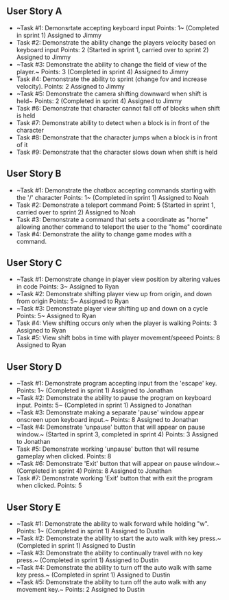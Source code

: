 ## User Story A
  * ~Task #1: Demonsrtate accepting keyboard input Points: 1~ (Completed in sprint 1) Assigned to Jimmy
  * Task #2: Demonstrate the ability change the players velocity based on keyboard input Points: 2 (Started in sprint 1, carried over to sprint 2) Assigned to Jimmy
  * ~Task #3: Demonstrate the ability to change the field of view of the player.~ Points: 3 (Completed in sprint 4) Assigned to Jimmy
  * Task #4: Demonstrate the ability to sprint (change fov and increase velocity). Points: 2 Assigned to Jimmy
  * ~Task #5: Demonstrate the camera shifting downward when shift is held~ Points: 2 (Completed in sprint 4) Assigned to Jimmy
  * Task #6: Demonstrate that character cannot fall off of blocks when shift is held
  * Task #7: Demonstrate ability to detect when a block is in front of the character
  * Task #8: Demonstrate that the character jumps when a block is in front of it
  * Task #9: Demonstrate that the character slows down when shift is held
  
## User Story B
  * ~Task #1: Demonstrate the chatbox accepting commands starting with the '/' character Points: 1~ (Completed in sprint 1) Assigned to Noah
  * Task #2: Demonstrate a teleport command Point: 5 (Started in sprint 1, carried over to sprint 2) Assigned to Noah
  * Task #3: Demonstrate a command that sets a coordinate as "home" allowing another command to teleport the user to the "home" coordinate
  * Task #4: Demonstrate the aility to change game modes with a command.

## User Story C
  * ~Task #1: Demonstrate change in player view position by altering values in code Points: 3~ Assigned to Ryan
  * ~Task #2: Demonstrate shifting player view up from origin, and down from origin Points: 5~ Assigned to Ryan
  * ~Task #3: Demonstrate player view shifting up and down on a cycle Points: 5~ Assigned to Ryan
  * Task #4: View shifting occurs only when the player is walking Points: 3 Assigned to Ryan
  * Task #5: View shift bobs in time with player movement/speeed Points: 8 Assigned to Ryan
  
## User Story D
  * ~Task #1: Demonstrate program accepting input from the 'escape' key. Points: 1~ (Completed in sprint 1) Assigned to Jonathan
  * ~Task #2: Demonstrate the ability to pause the program on keyboard input. Points: 5~ (Completed in sprint 1) Assigned to Jonathan
  * ~Task #3: Demonstrate making a separate 'pause' window appear onscreen upon keyboard input.~ Points: 8 Assigned to Jonathan
  * ~Task #4: Demonstrate 'unpause' button that will appear on pause window.~ (Started in sprint 3, completed in sprint 4) Points: 3 Assigned to Jonathan
  * Task #5: Demonstrate working 'unpause' button that will resume gameplay when clicked. Points: 8
  * ~Task #6: Demonstrate 'Exit' button that will appear on pause window.~ (Completed in sprint 4) Points: 8 Assigned to Jonathan
  * Task #7: Demonstrate working 'Exit' button that with exit the program when clicked. Points: 5
  
## User Story E
  * ~Task #1: Demonstrate the ability to walk forward while holding "w". Points: 1~ (Completed in sprint 1) Assigned to Dustin
  * ~Task #2: Demonstrate the ability to start the auto walk with key press.~ (Completed in sprint 1) Assigned to Dustin
  * ~Task #3: Demonstrate the ability to continually travel with no key press.~ (Completed in sprint 1) Assigned to Dustin
  * ~Task #4: Demonstrate the ability to turn off the auto walk with same key press.~ (Completed in sprint 1) Assigned to Dustin
  * ~Task #5: Demonstrate the ability to turn off the auto walk with any movement key.~ Points: 2 Assigned to Dustin

